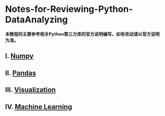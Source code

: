 # Notes-for-Reviewing-Python-DataAnalyzing

**本教程的主要参考相关Python第三方库的官方说明编写，如有改动请以官方说明为准。**

## I. [Numpy](Numpy.md)

## II. [Pandas](Pandas.md)

## III. [Visualization](Visualization.md)

## IV. [Machine Learning](MachineLearning.md)
